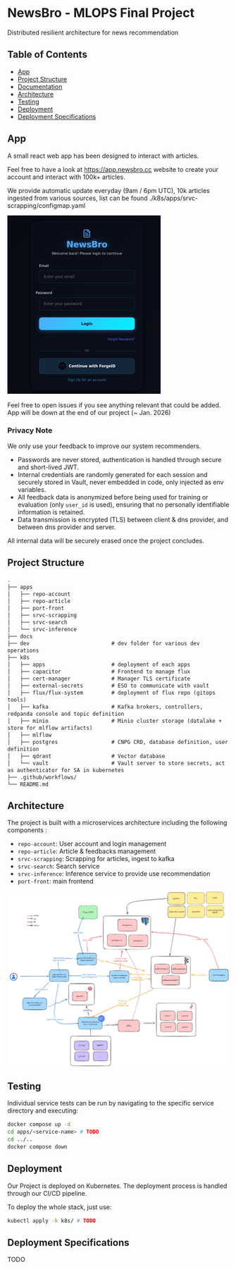 # NewsBro - MLOPS Final Project

Distributed resilient architecture for news recommendation

## Table of Contents
- [App](#App)
- [Project Structure](#project-structure)
- [Documentation](#documentation)
- [Architecture](#architecture)
- [Testing](#testing)
- [Deployment](#deployment)
- [Deployment Specifications](#deployment-specifications)

## App

A small react web app has been designed to interact with articles.

Feel free to have a look at https://app.newsbro.cc website to create your account
and interact with 100k+ articles.

We provide automatic update everyday (9am / 6pm UTC), 10k articles ingested
from various sources, list can be found ./k8s/apps/srvc-scrapping/configmap.yaml

![login page](./assets/login.png)

Feel free to open issues if you see anything relevant that could be added.
App will be down at the end of our project (~ Jan. 2026)

### Privacy Note

We only use your feedback to improve our system recommenders.
- Passwords are never stored, authentication is handled through secure and short-lived JWT.
- Internal credentials are randomly generated for each session and securely stored in Vault, never embedded in code, only injected as env variables.
- All feedback data is anonymized before being used for training or evaluation (only `user_id` is used), ensuring that no personally identifiable information is retained.
- Data transmission is encrypted (TLS) between client & dns provider, and between dns provider and server.

All internal data will be securely erased once the project concludes.

## Project Structure

```
.
├── apps
│   ├── repo-account
│   ├── repo-article
│   ├── port-front
│   ├── srvc-scrapping
│   ├── srvc-search
│   └── srvc-inference
├── docs
├── dev                          # dev folder for various dev operations
├── k8s
│   ├── apps                     # deployment of each apps
│   ├── capacitor                # Frontend to manage flux
│   ├── cert-manager             # Manager TLS certificate
│   ├── external-secrets         # ESO to communicate with vault
│   ├── flux/flux-system         # deployment of flux repo (gitops tools)
│   ├── kafka                    # Kafka brokers, controllers, redpanda console and topic definition
│   ├── minio                    # Minio cluster storage (datalake + store for mlflow artifacts)
│   ├── mlflow
│   ├── postgres                 # CNPG CRD, database definition, user definition
│   ├── qdrant                   # Vector database
│   └── vault                    # Vault server to store secrets, act as authenticator for SA in kubernetes
├── .github/workflows/
└── README.md
```

## Architecture

The project is built with a microservices architecture including the following components :

- `repo-account`: User account and login management
- `repo-article`: Article & feedbacks management
- `srvc-scrapping`: Scrapping for articles, ingest to kafka
- `srvc-search`: Search service
- `srvc-inference`: Inference service to provide use recommendation
- `port-front`: main frontend

![Architecture Diagram](docs/archi/archi_v1.0.png)

## Testing

Individual service tests can be run by navigating to the specific service directory and executing:

```bash
docker compose up -d
cd apps/<service-name> # TODO
cd ../..
docker compose down
```

## Deployment

Our Project is deployed on Kubernetes. The deployment process is handled through our CI/CD pipeline.

To deploy the whole stack, just use:

```bash
kubectl apply -k k8s/ # TODO
```

## Deployment Specifications

TODO

